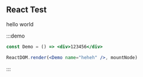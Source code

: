 
## React Test

hello world

:::demo
```jsx
const Demo = () => <div>123456</div>

ReactDOM.render(<Demo name="heheh" />, mountNode)
```
:::
